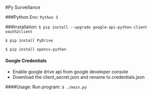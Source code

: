 #Py Surveillance

###Python Env: ```Python 3```

###Installation:
```$ pip install --upgrade google-api-python-client oauth2client```

```$ pip install PyDrive```

```$ pip install opencv-python```

#### Google Credentials
- Enable google drive api from google developer console
- Download the client_secret.json and rename to credentials.json

####Usage:
Run program:
```$ ./main.py```





